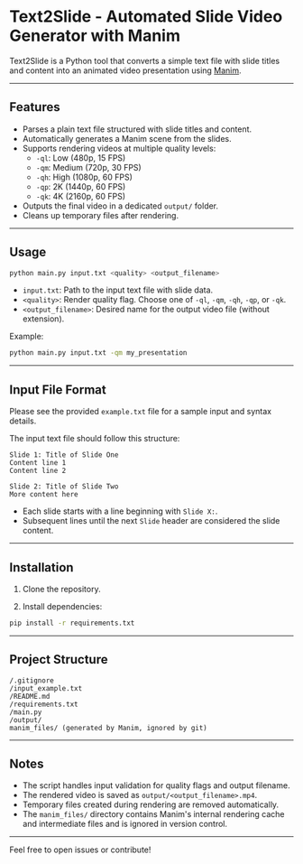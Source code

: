 # Text2Slide - Automated Slide Video Generator with Manim

Text2Slide is a Python tool that converts a simple text file with slide titles and content into an animated video presentation using [Manim](https://www.manim.community/).

---

## Features

- Parses a plain text file structured with slide titles and content.
- Automatically generates a Manim scene from the slides.
- Supports rendering videos at multiple quality levels:  
  - `-ql`: Low (480p, 15 FPS)  
  - `-qm`: Medium (720p, 30 FPS)  
  - `-qh`: High (1080p, 60 FPS)  
  - `-qp`: 2K (1440p, 60 FPS)  
  - `-qk`: 4K (2160p, 60 FPS)
- Outputs the final video in a dedicated `output/` folder.
- Cleans up temporary files after rendering.

---

## Usage

```bash
python main.py input.txt <quality> <output_filename>
````

* `input.txt`: Path to the input text file with slide data.
* `<quality>`: Render quality flag. Choose one of `-ql`, `-qm`, `-qh`, `-qp`, or `-qk`.
* `<output_filename>`: Desired name for the output video file (without extension).

Example:

```bash
python main.py input.txt -qm my_presentation
```

---

## Input File Format

Please see the provided `example.txt` file for a sample input and syntax details.

The input text file should follow this structure:

```
Slide 1: Title of Slide One
Content line 1
Content line 2

Slide 2: Title of Slide Two
More content here
```

* Each slide starts with a line beginning with `Slide X:`.
* Subsequent lines until the next `Slide` header are considered the slide content.

---

## Installation

1. Clone the repository.

2. Install dependencies:

```bash
pip install -r requirements.txt
```

---

## Project Structure

```
/.gitignore
/input_example.txt
/README.md
/requirements.txt
/main.py
/output/
manim_files/ (generated by Manim, ignored by git)
```

---

## Notes

* The script handles input validation for quality flags and output filename.
* The rendered video is saved as `output/<output_filename>.mp4`.
* Temporary files created during rendering are removed automatically.
* The `manim_files/` directory contains Manim's internal rendering cache and intermediate files and is ignored in version control.

---

Feel free to open issues or contribute!